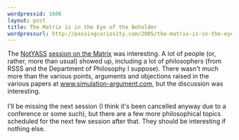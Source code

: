 ```yaml
---
wordpressid: 1606
layout: post
title: The Matrix is in the Eye of the Beholder
wordpressurl: http://passingcuriosity.com/2005/the-matrix-is-in-the-eye-of-the-beholder/
---
```

The <a href="http://users.rsise.anu.edu.au/%7Ejon/NotYASS.html">NotYASS</a> <a href="http://users.rsise.anu.edu.au/%7Ejon/NotYASS7.html">session on the Matrix</a> was interesting. A lot of people (or, rather, more than usual) showed up, including a lot of philosophers (from RSSS and the Department of Philosophy I suppose). There wasn't much more than the various points, arguments and objections raised in the various papers at <a href="http://www.simulation-argument.com/">www.simulation-argument.com</a>, but the discussion was interesting.<br /><br />I'll be missing the next session (I think it's been cancelled anyway due to a conference or some such), but there are a few more philosophical topics scheduled for the next few session after that. They should be interesting if nothing else.
